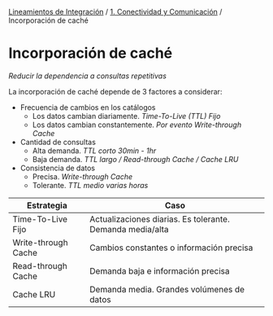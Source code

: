 [Lineamientos de Integración](../../index.md#lineamientos-de-integración) / [1. Conectividad y Comunicación](../../index.md#1-conectividad-y-comunicación) / Incorporación de caché

# Incorporación de caché

_Reducir la dependencia a consultas repetitivas_

La incorporación de caché depende de 3 factores a considerar:

- Frecuencia de cambios en los catálogos
  - Los datos cambian diariamente. _Time-To-Live (TTL) Fijo_
  - Los datos cambian constantemente. _Por evento Write-through Cache_
- Cantidad de consultas
  - Alta demanda. _TTL corto 30min - 1hr_
  - Baja demanda. _TTL largo / Read-through Cache / Cache LRU_
- Consistencia de datos
  - Precisa. _Write-through Cache_
  - Tolerante. _TTL medio varias horas_

| Estrategia          | Caso                                                      |
| ------------------- | --------------------------------------------------------- |
| Time-To-Live Fijo   | Actualizaciones diarias. Es tolerante. Demanda media/alta |
| Write-through Cache | Cambios constantes o información precisa                  |
| Read-through Cache  | Demanda baja e información precisa                        |
| Cache LRU           | Demanda media. Grandes volúmenes de datos                 |
